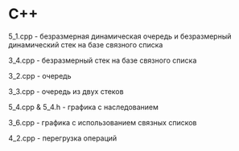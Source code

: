 # C++
5_1.cpp - безразмерная динамическая очередь и безразмерный динамический стек на базе связного списка

3_4.cpp - безразмерный стек на базе связного списка

3_2.cpp - очередь

3_3.cpp - очередь из двух стеков

5_4.cpp & 5_4.h - графика с наследованием

3_6.cpp - графика с использованием связных списков

4_2.cpp - перегрузка операций
